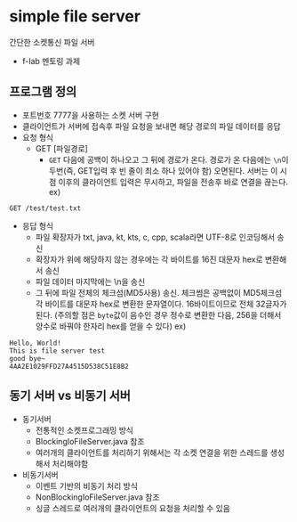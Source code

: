 # simple file server
간단한 소켓통신 파일 서버
- f-lab 멘토링 과제

## 프로그램 정의
- 포트번호 7777을 사용하는 소켓 서버 구현
- 클라이언트가 서버에 접속후 파일 요청을 보내면 해당 경로의 파일 데이터를 응답
- 요청 형식
  - GET [파일경로]
    - `GET` 다음에 공백이 하나오고 그 뒤에 경로가 온다. 경로가 온 다음에는 `\n`이 두번(즉, GET입력 후 빈 줄이 최소 하나 있어야 함) 오면된다. 서버는 이 시점 이후의 클라이언트 입력은 무시하고, 파일을 전송후 바로 연결을 끊는다.
ex) 
```
GET /test/test.txt
```
- 응답 형식
  - 파일 확장자가 txt, java, kt, kts, c, cpp, scala라면 UTF-8로 인코딩해서 송신
  - 확장자가 위에 해당하지 않는 경우에는 각 바이트를 16진 대문자 hex로 변환해서 송신
  - 파일 데이터 마지막에는 \n을 송신
  - 그 뒤에 파일 전체의 체크섬(MD5사용) 송신. 체크썸은 공백없이 MD5체크섬 각 바이트를 대문자 hex로 변환한 문자열이다. 16바이트이므로 전체 32글자가 된다.
    (주의할 점은 `byte`값이 음수인 경우 정수로 변환한 다음, 256을 더해서 양수로 바꿔야 한자리 hex를 얻을 수 있다)
ex)
```
Hello, World!
This is file server test
good bye~
4AA2E1029FFD27A4515D538C51E8B2
```

## 동기 서버 vs 비동기 서버
- 동기서버
  - 전통적인 소켓프로그래밍 방식
  - BlockingIoFileServer.java 참조
  - 여러개의 클라이언트를 처리하기 위해서는 각 소켓 연결을 위한 스레드를 생성해서 처리해야함
- 비동기서버
  - 이벤트 기반의 비동기 처리 방식
  - NonBlockingIoFileServer.java 참조
  - 싱글 스레드로 여러개의 클라이언트의 요청을 처리할 수 있음     
